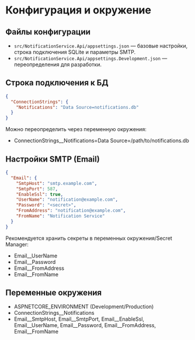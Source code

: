 # Конфигурация и окружение

## Файлы конфигурации
- `src/NotificationService.Api/appsettings.json` — базовые настройки, строка подключения SQLite и параметры SMTP.
- `src/NotificationService.Api/appsettings.Development.json` — переопределения для разработки.

## Строка подключения к БД
```json
{
  "ConnectionStrings": {
    "Notifications": "Data Source=notifications.db"
  }
}
```

Можно переопределить через переменную окружения:
- ConnectionStrings__Notifications=Data Source=/path/to/notifications.db

## Настройки SMTP (Email)
```json
{
  "Email": {
    "SmtpHost": "smtp.example.com",
    "SmtpPort": 587,
    "EnableSsl": true,
    "UserName": "notification@example.com",
    "Password": "<secret>",
    "FromAddress": "notification@example.com",
    "FromName": "Notification Service"
  }
}
```

Рекомендуется хранить секреты в переменных окружения/Secret Manager:
- Email__UserName
- Email__Password
- Email__FromAddress
- Email__FromName

## Переменные окружения
- ASPNETCORE_ENVIRONMENT (Development/Production)
- ConnectionStrings__Notifications
- Email__SmtpHost, Email__SmtpPort, Email__EnableSsl, Email__UserName, Email__Password, Email__FromAddress, Email__FromName
